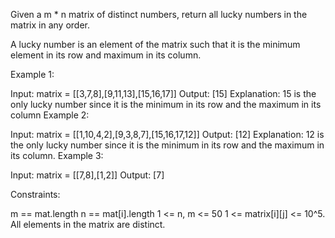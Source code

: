 Given a m * n matrix of distinct numbers, return all lucky numbers in the matrix in any order.

A lucky number is an element of the matrix such that it is the minimum element in its row and maximum in its column.

 

Example 1:

Input: matrix = [[3,7,8],[9,11,13],[15,16,17]]
Output: [15]
Explanation: 15 is the only lucky number since it is the minimum in its row and the maximum in its column
Example 2:

Input: matrix = [[1,10,4,2],[9,3,8,7],[15,16,17,12]]
Output: [12]
Explanation: 12 is the only lucky number since it is the minimum in its row and the maximum in its column.
Example 3:

Input: matrix = [[7,8],[1,2]]
Output: [7]
 

Constraints:

m == mat.length
n == mat[i].length
1 <= n, m <= 50
1 <= matrix[i][j] <= 10^5.
All elements in the matrix are distinct.
